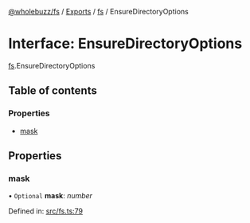 [@wholebuzz/fs](../README.md) / [Exports](../modules.md) / [fs](../modules/fs.md) / EnsureDirectoryOptions

# Interface: EnsureDirectoryOptions

[fs](../modules/fs.md).EnsureDirectoryOptions

## Table of contents

### Properties

- [mask](fs.ensuredirectoryoptions.md#mask)

## Properties

### mask

• `Optional` **mask**: *number*

Defined in: [src/fs.ts:79](https://github.com/wholebuzz/fs/blob/master/src/fs.ts#L79)

